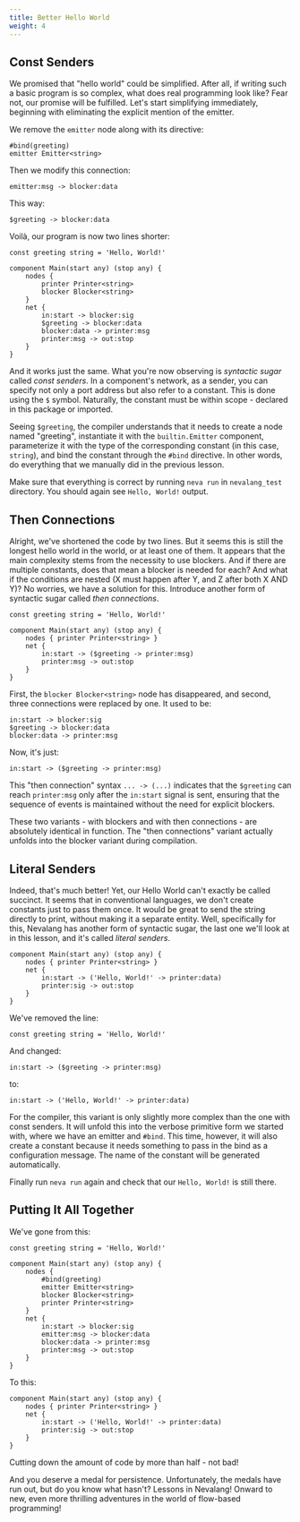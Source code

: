 ```yaml
---
title: Better Hello World
weight: 4
---
```


## Const Senders

We promised that "hello world" could be simplified. After all, if writing such a basic program is so complex, what does real programming look like? Fear not, our promise will be fulfilled. Let's start simplifying immediately, beginning with eliminating the explicit mention of the emitter.

We remove the `emitter` node along with its directive:

```neva
#bind(greeting)
emitter Emitter<string>
```

Then we modify this connection:

```neva
emitter:msg -> blocker:data
```

This way:

```neva
$greeting -> blocker:data
```

Voilà, our program is now two lines shorter:

```neva
const greeting string = 'Hello, World!'

component Main(start any) (stop any) {
    nodes {
        printer Printer<string>
        blocker Blocker<string>
    }
    net {
        in:start -> blocker:sig
        $greeting -> blocker:data
        blocker:data -> printer:msg
        printer:msg -> out:stop
    }
}
```

And it works just the same. What you're now observing is *syntactic sugar* called *const senders*. In a component's network, as a sender, you can specify not only a port address but also refer to a constant. This is done using the `$` symbol. Naturally, the constant must be within scope - declared in this package or imported.

Seeing `$greeting`, the compiler understands that it needs to create a node named "greeting", instantiate it with the `builtin.Emitter` component, parameterize it with the type of the corresponding constant (in this case, `string`), and bind the constant through the `#bind` directive. In other words, do everything that we manually did in the previous lesson.

Make sure that everything is correct by running `neva run` in `nevalang_test` directory. You should again see `Hello, World!` output.

## Then Connections

Alright, we've shortened the code by two lines. But it seems this is still the longest hello world in the world, or at least one of them. It appears that the main complexity stems from the necessity to use blockers. And if there are multiple constants, does that mean a blocker is needed for each? And what if the conditions are nested (X must happen after Y, and Z after both X AND Y)? No worries, we have a solution for this. Introduce another form of syntactic sugar called *then connections*.

```neva
const greeting string = 'Hello, World!'

component Main(start any) (stop any) {
	nodes { printer Printer<string> }
	net {
		in:start -> ($greeting -> printer:msg)
		printer:msg -> out:stop
	}
}
```

First, the `blocker Blocker<string>` node has disappeared, and second, three connections were replaced by one. It used to be:

```neva
in:start -> blocker:sig
$greeting -> blocker:data
blocker:data -> printer:msg
```

Now, it's just:

```neva
in:start -> ($greeting -> printer:msg)
```

This "then connection" syntax `... -> (...)` indicates that the `$greeting` can reach `printer:msg` only after the `in:start` signal is sent, ensuring that the sequence of events is maintained without the need for explicit blockers.

These two variants - with blockers and with then connections - are absolutely identical in function. The "then connections" variant actually unfolds into the blocker variant during compilation.

## Literal Senders

Indeed, that's much better! Yet, our Hello World can't exactly be called succinct. It seems that in conventional languages, we don't create constants just to pass them once. It would be great to send the string directly to print, without making it a separate entity. Well, specifically for this, Nevalang has another form of syntactic sugar, the last one we'll look at in this lesson, and it's called *literal senders*.

```neva
component Main(start any) (stop any) {
	nodes { printer Printer<string> }
	net {
		in:start -> ('Hello, World!' -> printer:data)
		printer:sig -> out:stop
	}
}
```

We've removed the line:

```neva
const greeting string = 'Hello, World!'
```

And changed:

```neva
in:start -> ($greeting -> printer:msg)
```

to:

```neva
in:start -> ('Hello, World!' -> printer:data)
```

For the compiler, this variant is only slightly more complex than the one with const senders. It will unfold this into the verbose primitive form we started with, where we have an emitter and `#bind`. This time, however, it will also create a constant because it needs something to pass in the bind as a configuration message. The name of the constant will be generated automatically.

Finally run `neva run` again and check that our `Hello, World!` is still there.

## Putting It All Together

We've gone from this:

```neva
const greeting string = 'Hello, World!'

component Main(start any) (stop any) {
    nodes {
        #bind(greeting)
        emitter Emitter<string>
        blocker Blocker<string>
        printer Printer<string>
    }
    net {
        in:start -> blocker:sig
        emitter:msg -> blocker:data
        blocker:data -> printer:msg
        printer:msg -> out:stop
    }
}
```

To this:

```neva
component Main(start any) (stop any) {
    nodes { printer Printer<string> }
    net {
        in:start -> ('Hello, World!' -> printer:data)
        printer:sig -> out:stop
    }
}
```

Cutting down the amount of code by more than half - not bad!

And you deserve a medal for persistence. Unfortunately, the medals have run out, but do you know what hasn't? Lessons in Nevalang! Onward to new, even more thrilling adventures in the world of flow-based programming!
